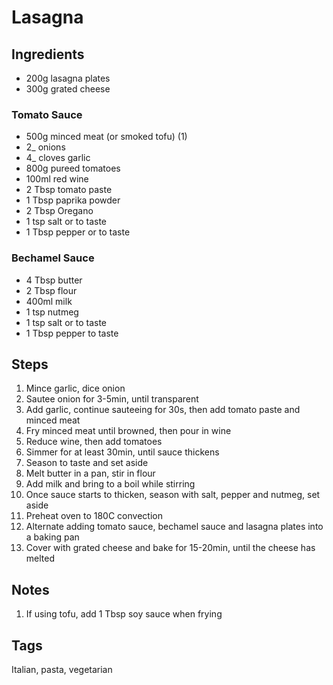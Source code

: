 # Lasagna

## Ingredients

* 200g lasagna plates 
* 300g grated cheese 

### Tomato Sauce 

* 500g minced meat (or smoked tofu) (1)
* 2_ onions 
* 4_ cloves garlic
* 800g pureed tomatoes 
* 100ml red wine 
* 2 Tbsp tomato paste
* 1 Tbsp paprika powder 
* 2 Tbsp Oregano
* 1 tsp salt or to taste 
* 1 Tbsp pepper or to taste

### Bechamel Sauce

* 4 Tbsp butter 
* 2 Tbsp flour
* 400ml milk
* 1 tsp nutmeg 
* 1 tsp salt or to taste
* 1 Tbsp pepper to taste

## Steps

1. Mince garlic, dice onion
2. Sautee onion for 3-5min, until transparent 
3. Add garlic, continue sauteeing for 30s, then add tomato paste and minced meat 
4. Fry minced meat until browned, then pour in wine
5. Reduce wine, then add tomatoes 
6. Simmer for at least 30min, until sauce thickens
7. Season to taste and set aside 
8. Melt butter in a pan, stir in flour 
9. Add milk and bring to a boil while stirring
10. Once sauce starts to thicken, season with salt, pepper and nutmeg, set aside
11. Preheat oven to 180C convection
11. Alternate adding tomato sauce, bechamel sauce and lasagna plates into a baking pan
12. Cover with grated cheese and bake for 15-20min, until the cheese has melted 

## Notes

1. If using tofu, add 1 Tbsp soy sauce when frying

## Tags
Italian, pasta, vegetarian
